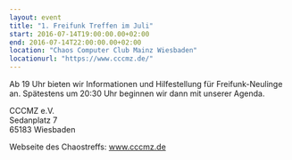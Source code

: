 ```yaml
---
layout: event
title: "1. Freifunk Treffen im Juli"
start: 2016-07-14T19:00:00.00+02:00
end: 2016-07-14T22:00:00.00+02:00
location: "Chaos Computer Club Mainz Wiesbaden"
locationurl: "https://www.cccmz.de/"
---
```


Ab 19 Uhr bieten wir Informationen und Hilfestellung für Freifunk-Neulinge an.
Spätestens um 20:30 Uhr beginnen wir dann mit unserer Agenda.

CCCMZ e.V.<br>
Sedanplatz 7<br>
65183 Wiesbaden

Webseite des Chaostreffs: <a href="https://www.cccmz.de">www.cccmz.de</a>
